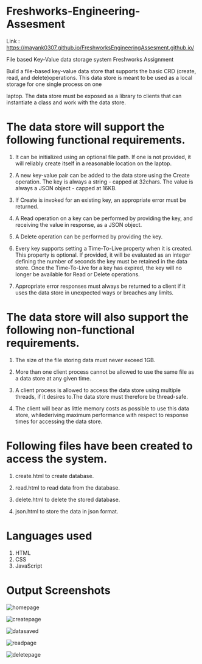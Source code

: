 # Freshworks-Engineering-Assesment 

Link : https://mayank0307.github.io/FreshworksEngineeringAssesment.github.io/

File based Key-Value data storage system
Freshworks Assignment

Build a file-based key-value data store that supports the basic CRD (create, read, and delete)operations. This data store is meant to be used as a local storage for one single process on one

laptop. The data store must be exposed as a library to clients that can instantiate a class and work with the data store.

# The data store will support the following functional requirements.

1. It can be initialized using an optional file path. If one is not provided, it will reliably create itself in a reasonable location on the laptop.

2. A new key-value pair can be added to the data store using the Create operation. The key is always a string - capped at 32chars. The value is always a JSON object - capped at    16KB.

3. If Create is invoked for an existing key, an appropriate error must be returned.

4. A Read operation on a key can be performed by providing the key, and receiving the value in response, as a JSON object.

5. A Delete operation can be performed by providing the key.

6. Every key supports setting a Time-To-Live property when it is created. This property is optional. If provided, it will be evaluated as an integer defining the number of        seconds the key must be retained in the data store. Once the Time-To-Live for a key has expired, the key will no longer be available for Read or Delete operations.

7. Appropriate error responses must always be returned to a client if it uses the data store in unexpected ways or breaches any limits.

# The data store will also support the following non-functional requirements.

1. The size of the file storing data must never exceed 1GB.

2. More than one client process cannot be allowed to use the same file as a data store at any given time.

3. A client process is allowed to access the data store using multiple threads, if it desires to.The data store must therefore be thread-safe.

4. The client will bear as little memory costs as possible to use this data store, whilederiving maximum performance with respect to response times for accessing the data store.

# Following files have been created to access the system.

1. create.html to create database.

2. read.html to read data from the database.

3. delete.html to delete the stored database.

4. json.html to store the data in json format.

# Languages used
1. HTML
2. CSS
3. JavaScript

# Output Screenshots
![homepage](https://user-images.githubusercontent.com/52233220/103453457-29b50500-4d00-11eb-8009-8af547361fe3.png)

![createpage](https://user-images.githubusercontent.com/52233220/103453413-cc20b880-4cff-11eb-9205-86727350f272.png)

![datasaved](https://user-images.githubusercontent.com/52233220/103453435-f4101c00-4cff-11eb-8950-a5286a242008.png)

![readpage](https://user-images.githubusercontent.com/52233220/103453451-199d2580-4d00-11eb-8f45-eb82799020bd.png)

![deletepage](https://user-images.githubusercontent.com/52233220/103453440-04c09200-4d00-11eb-96ab-b8cf4fe28fe1.png)


